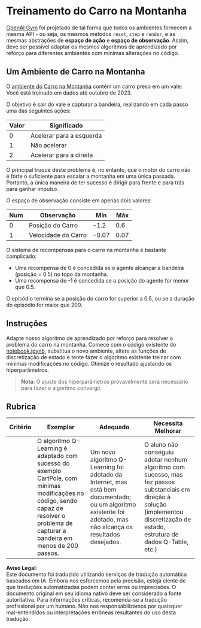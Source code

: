 # Treinamento do Carro na Montanha

[OpenAI Gym](http://gym.openai.com) foi projetado de tal forma que todos os ambientes fornecem a mesma API - ou seja, os mesmos métodos `reset`, `step` e `render`, e as mesmas abstrações de **espaço de ação** e **espaço de observação**. Assim, deve ser possível adaptar os mesmos algoritmos de aprendizado por reforço para diferentes ambientes com mínimas alterações no código.

## Um Ambiente de Carro na Montanha

O [ambiente do Carro na Montanha](https://gym.openai.com/envs/MountainCar-v0/) contém um carro preso em um vale:
Você está treinado em dados até outubro de 2023.

O objetivo é sair do vale e capturar a bandeira, realizando em cada passo uma das seguintes ações:

| Valor | Significado |
|---|---|
| 0 | Acelerar para a esquerda |
| 1 | Não acelerar |
| 2 | Acelerar para a direita |

O principal truque deste problema é, no entanto, que o motor do carro não é forte o suficiente para escalar a montanha em uma única passada. Portanto, a única maneira de ter sucesso é dirigir para frente e para trás para ganhar impulso.

O espaço de observação consiste em apenas dois valores:

| Num | Observação  | Mín | Máx |
|-----|--------------|-----|-----|
|  0  | Posição do Carro | -1.2| 0.6 |
|  1  | Velocidade do Carro | -0.07 | 0.07 |

O sistema de recompensas para o carro na montanha é bastante complicado:

 * Uma recompensa de 0 é concedida se o agente alcançar a bandeira (posição = 0.5) no topo da montanha.
 * Uma recompensa de -1 é concedida se a posição do agente for menor que 0.5.

O episódio termina se a posição do carro for superior a 0.5, ou se a duração do episódio for maior que 200.
## Instruções

Adapte nosso algoritmo de aprendizado por reforço para resolver o problema do carro na montanha. Comece com o código existente do [notebook.ipynb](../../../../8-Reinforcement/2-Gym/notebook.ipynb), substitua o novo ambiente, altere as funções de discretização de estado e tente fazer o algoritmo existente treinar com mínimas modificações no código. Otimize o resultado ajustando os hiperparâmetros.

> **Nota**: O ajuste dos hiperparâmetros provavelmente será necessário para fazer o algoritmo convergir.
## Rubrica

| Critério | Exemplar | Adequado | Necessita Melhorar |
| -------- | --------- | -------- | ----------------- |
|          | O algoritmo Q-Learning é adaptado com sucesso do exemplo CartPole, com mínimas modificações no código, sendo capaz de resolver o problema de capturar a bandeira em menos de 200 passos. | Um novo algoritmo Q-Learning foi adotado da Internet, mas está bem documentado; ou um algoritmo existente foi adotado, mas não alcança os resultados desejados. | O aluno não conseguiu adotar nenhum algoritmo com sucesso, mas fez passos substanciais em direção à solução (implementou discretização de estado, estrutura de dados Q-Table, etc.) |

**Aviso Legal**:  
Este documento foi traduzido utilizando serviços de tradução automática baseados em IA. Embora nos esforcemos pela precisão, esteja ciente de que traduções automatizadas podem conter erros ou imprecisões. O documento original em seu idioma nativo deve ser considerado a fonte autoritativa. Para informações críticas, recomenda-se a tradução profissional por um humano. Não nos responsabilizamos por quaisquer mal-entendidos ou interpretações errôneas resultantes do uso desta tradução.